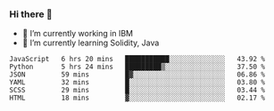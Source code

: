 ### Hi there 👋

<!--
**mathcodeman/mathcodeman** is a ✨ _special_ ✨ repository because its `README.md` (this file) appears on your GitHub profile.

Here are some ideas to get you started:

- 🔭 I’m currently working on ...
- 🌱 I’m currently learning ...
- 👯 I’m looking to collaborate on ...
- 🤔 I’m looking for help with ...
- 💬 Ask me about ...
- 📫 How to reach me: ...
- 😄 Pronouns: ...
- ⚡ Fun fact: ...
-->

- 🔭 I’m currently working in IBM
- 🌱 I’m currently learning Solidity, Java

<!--START_SECTION:waka-->

```text
JavaScript   6 hrs 20 mins   ███████████░░░░░░░░░░░░░░   43.92 %
Python       5 hrs 24 mins   █████████▒░░░░░░░░░░░░░░░   37.50 %
JSON         59 mins         █▓░░░░░░░░░░░░░░░░░░░░░░░   06.86 %
YAML         32 mins         █░░░░░░░░░░░░░░░░░░░░░░░░   03.80 %
SCSS         29 mins         █░░░░░░░░░░░░░░░░░░░░░░░░   03.44 %
HTML         18 mins         ▓░░░░░░░░░░░░░░░░░░░░░░░░   02.17 %
```

<!--END_SECTION:waka-->
